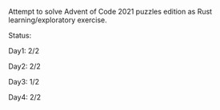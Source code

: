 Attempt to solve Advent of Code 2021 puzzles edition as Rust learning/exploratory exercise.

Status:

Day1: 2/2

Day2: 2/2

Day3: 1/2

Day4: 2/2
